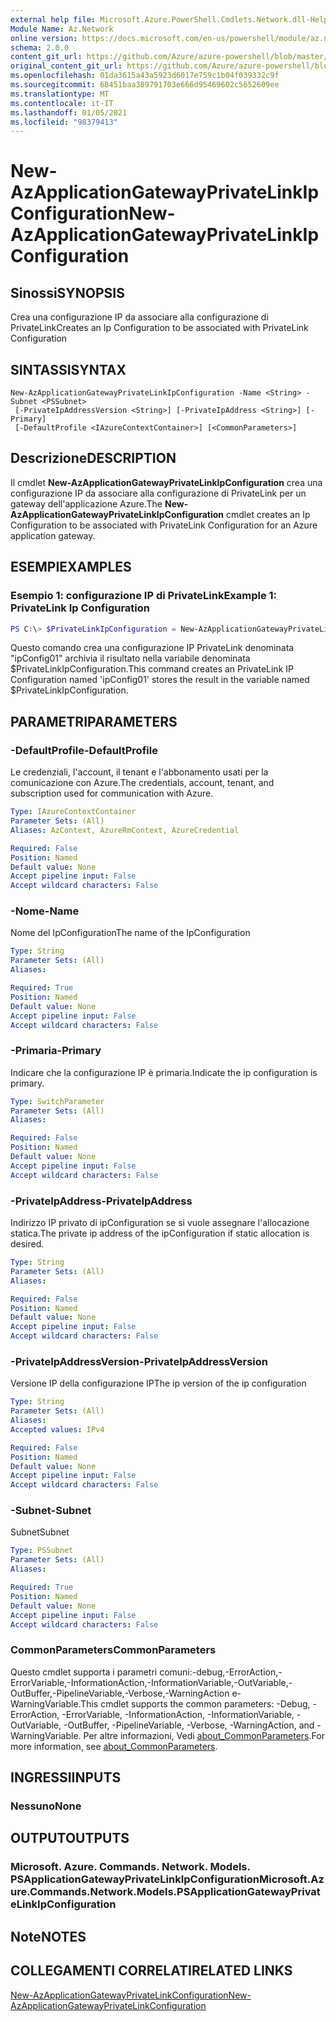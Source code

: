 ```yaml
---
external help file: Microsoft.Azure.PowerShell.Cmdlets.Network.dll-Help.xml
Module Name: Az.Network
online version: https://docs.microsoft.com/en-us/powershell/module/az.network/new-azapplicationgatewayprivatelinkipconfiguration
schema: 2.0.0
content_git_url: https://github.com/Azure/azure-powershell/blob/master/src/Network/Network/help/New-AzApplicationGatewayPrivateLinkIpConfiguration.md
original_content_git_url: https://github.com/Azure/azure-powershell/blob/master/src/Network/Network/help/New-AzApplicationGatewayPrivateLinkIpConfiguration.md
ms.openlocfilehash: 01da3615a43a5923d6017e759c1b04f039332c9f
ms.sourcegitcommit: 68451baa389791703e666d95469602c5652609ee
ms.translationtype: MT
ms.contentlocale: it-IT
ms.lasthandoff: 01/05/2021
ms.locfileid: "98379413"
---
```

# <span data-ttu-id="59495-101">New-AzApplicationGatewayPrivateLinkIpConfiguration</span><span class="sxs-lookup"><span data-stu-id="59495-101">New-AzApplicationGatewayPrivateLinkIpConfiguration</span></span>

## <span data-ttu-id="59495-102">Sinossi</span><span class="sxs-lookup"><span data-stu-id="59495-102">SYNOPSIS</span></span>
<span data-ttu-id="59495-103">Crea una configurazione IP da associare alla configurazione di PrivateLink</span><span class="sxs-lookup"><span data-stu-id="59495-103">Creates an Ip Configuration to be associated with PrivateLink Configuration</span></span>

## <span data-ttu-id="59495-104">SINTASSI</span><span class="sxs-lookup"><span data-stu-id="59495-104">SYNTAX</span></span>

```
New-AzApplicationGatewayPrivateLinkIpConfiguration -Name <String> -Subnet <PSSubnet>
 [-PrivateIpAddressVersion <String>] [-PrivateIpAddress <String>] [-Primary]
 [-DefaultProfile <IAzureContextContainer>] [<CommonParameters>]
```

## <span data-ttu-id="59495-105">Descrizione</span><span class="sxs-lookup"><span data-stu-id="59495-105">DESCRIPTION</span></span>
<span data-ttu-id="59495-106">Il cmdlet **New-AzApplicationGatewayPrivateLinkIpConfiguration** crea una configurazione IP da associare alla configurazione di PrivateLink per un gateway dell'applicazione Azure.</span><span class="sxs-lookup"><span data-stu-id="59495-106">The **New-AzApplicationGatewayPrivateLinkIpConfiguration** cmdlet creates an Ip Configuration to be associated with PrivateLink Configuration for an Azure application gateway.</span></span>

## <span data-ttu-id="59495-107">ESEMPI</span><span class="sxs-lookup"><span data-stu-id="59495-107">EXAMPLES</span></span>

### <span data-ttu-id="59495-108">Esempio 1: configurazione IP di PrivateLink</span><span class="sxs-lookup"><span data-stu-id="59495-108">Example 1: PrivateLink Ip Configuration</span></span>
```powershell
PS C:\> $PrivateLinkIpConfiguration = New-AzApplicationGatewayPrivateLinkIpConfiguration -Name "ipConfig01" -Subnet $subnet -Primary
```

<span data-ttu-id="59495-109">Questo comando crea una configurazione IP PrivateLink denominata "ipConfig01" archivia il risultato nella variabile denominata $PrivateLinkIpConfiguration.</span><span class="sxs-lookup"><span data-stu-id="59495-109">This command creates an PrivateLink IP Configuration named 'ipConfig01' stores the result in the variable named $PrivateLinkIpConfiguration.</span></span> 

## <span data-ttu-id="59495-110">PARAMETRI</span><span class="sxs-lookup"><span data-stu-id="59495-110">PARAMETERS</span></span>

### <span data-ttu-id="59495-111">-DefaultProfile</span><span class="sxs-lookup"><span data-stu-id="59495-111">-DefaultProfile</span></span>
<span data-ttu-id="59495-112">Le credenziali, l'account, il tenant e l'abbonamento usati per la comunicazione con Azure.</span><span class="sxs-lookup"><span data-stu-id="59495-112">The credentials, account, tenant, and subscription used for communication with Azure.</span></span>

```yaml
Type: IAzureContextContainer
Parameter Sets: (All)
Aliases: AzContext, AzureRmContext, AzureCredential

Required: False
Position: Named
Default value: None
Accept pipeline input: False
Accept wildcard characters: False
```

### <span data-ttu-id="59495-113">-Nome</span><span class="sxs-lookup"><span data-stu-id="59495-113">-Name</span></span>
<span data-ttu-id="59495-114">Nome del IpConfiguration</span><span class="sxs-lookup"><span data-stu-id="59495-114">The name of the IpConfiguration</span></span>

```yaml
Type: String
Parameter Sets: (All)
Aliases:

Required: True
Position: Named
Default value: None
Accept pipeline input: False
Accept wildcard characters: False
```

### <span data-ttu-id="59495-115">-Primaria</span><span class="sxs-lookup"><span data-stu-id="59495-115">-Primary</span></span>
<span data-ttu-id="59495-116">Indicare che la configurazione IP è primaria.</span><span class="sxs-lookup"><span data-stu-id="59495-116">Indicate the ip configuration is primary.</span></span>

```yaml
Type: SwitchParameter
Parameter Sets: (All)
Aliases:

Required: False
Position: Named
Default value: None
Accept pipeline input: False
Accept wildcard characters: False
```

### <span data-ttu-id="59495-117">-PrivateIpAddress</span><span class="sxs-lookup"><span data-stu-id="59495-117">-PrivateIpAddress</span></span>
<span data-ttu-id="59495-118">Indirizzo IP privato di ipConfiguration se si vuole assegnare l'allocazione statica.</span><span class="sxs-lookup"><span data-stu-id="59495-118">The private ip address of the ipConfiguration if static allocation is desired.</span></span>

```yaml
Type: String
Parameter Sets: (All)
Aliases:

Required: False
Position: Named
Default value: None
Accept pipeline input: False
Accept wildcard characters: False
```

### <span data-ttu-id="59495-119">-PrivateIpAddressVersion</span><span class="sxs-lookup"><span data-stu-id="59495-119">-PrivateIpAddressVersion</span></span>
<span data-ttu-id="59495-120">Versione IP della configurazione IP</span><span class="sxs-lookup"><span data-stu-id="59495-120">The ip version of the ip configuration</span></span>

```yaml
Type: String
Parameter Sets: (All)
Aliases:
Accepted values: IPv4

Required: False
Position: Named
Default value: None
Accept pipeline input: False
Accept wildcard characters: False
```

### <span data-ttu-id="59495-121">-Subnet</span><span class="sxs-lookup"><span data-stu-id="59495-121">-Subnet</span></span>
<span data-ttu-id="59495-122">Subnet</span><span class="sxs-lookup"><span data-stu-id="59495-122">Subnet</span></span>

```yaml
Type: PSSubnet
Parameter Sets: (All)
Aliases:

Required: True
Position: Named
Default value: None
Accept pipeline input: False
Accept wildcard characters: False
```

### <span data-ttu-id="59495-123">CommonParameters</span><span class="sxs-lookup"><span data-stu-id="59495-123">CommonParameters</span></span>
<span data-ttu-id="59495-124">Questo cmdlet supporta i parametri comuni:-debug,-ErrorAction,-ErrorVariable,-InformationAction,-InformationVariable,-OutVariable,-OutBuffer,-PipelineVariable,-Verbose,-WarningAction e-WarningVariable.</span><span class="sxs-lookup"><span data-stu-id="59495-124">This cmdlet supports the common parameters: -Debug, -ErrorAction, -ErrorVariable, -InformationAction, -InformationVariable, -OutVariable, -OutBuffer, -PipelineVariable, -Verbose, -WarningAction, and -WarningVariable.</span></span> <span data-ttu-id="59495-125">Per altre informazioni, Vedi [about_CommonParameters](http://go.microsoft.com/fwlink/?LinkID=113216).</span><span class="sxs-lookup"><span data-stu-id="59495-125">For more information, see [about_CommonParameters](http://go.microsoft.com/fwlink/?LinkID=113216).</span></span>

## <span data-ttu-id="59495-126">INGRESSI</span><span class="sxs-lookup"><span data-stu-id="59495-126">INPUTS</span></span>

### <span data-ttu-id="59495-127">Nessuno</span><span class="sxs-lookup"><span data-stu-id="59495-127">None</span></span>

## <span data-ttu-id="59495-128">OUTPUT</span><span class="sxs-lookup"><span data-stu-id="59495-128">OUTPUTS</span></span>

### <span data-ttu-id="59495-129">Microsoft. Azure. Commands. Network. Models. PSApplicationGatewayPrivateLinkIpConfiguration</span><span class="sxs-lookup"><span data-stu-id="59495-129">Microsoft.Azure.Commands.Network.Models.PSApplicationGatewayPrivateLinkIpConfiguration</span></span>

## <span data-ttu-id="59495-130">Note</span><span class="sxs-lookup"><span data-stu-id="59495-130">NOTES</span></span>

## <span data-ttu-id="59495-131">COLLEGAMENTI CORRELATI</span><span class="sxs-lookup"><span data-stu-id="59495-131">RELATED LINKS</span></span>

[<span data-ttu-id="59495-132">New-AzApplicationGatewayPrivateLinkConfiguration</span><span class="sxs-lookup"><span data-stu-id="59495-132">New-AzApplicationGatewayPrivateLinkConfiguration</span></span>](./New-AzApplicationGatewayPrivateLinkConfiguration.md)
